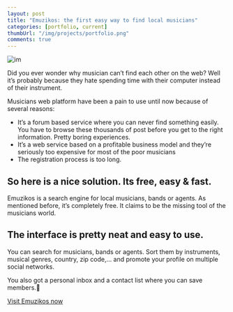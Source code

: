 ```yaml
---
layout: post
title: "Emuzikos: the first easy way to find local musicians"
categories: [portfolio, current]
thumbUrl: "/img/projects/portfolio.png"
comments: true
---
```


![im](http://cl.ly/image/233J25113I0O/emuzikos_facebook_timelie1.jpg)

Did you ever wonder why musician can’t find each other on the web? Well it’s probably because they hate spending time with their computer instead of their instrument.

Musicians web platform have been a pain to use until now because of several reasons:

* It’s a forum based service where you can never find something easily. You have to browse these thousands of post before you get to the right information. Pretty boring experiences.
* It’s a web service based on a profitable business model and they’re seriously too expensive for most of the poor musicians
* The registration process is too long.

## So here is a nice solution. Its free, easy & fast.

Emuzikos is a search engine for local musicians, bands or agents. As mentioned before, it’s completely free. It claims to be the missing tool of the musicians world.

## The interface is pretty neat and easy to use.

You can search for musicians, bands or agents. Sort them by instruments, musical genres, country, zip code,… and promote your profile on multiple social networks.

You also got a personal inbox and a contact list where you can save members.

[Visit Emuzikos now](http://emuzikos.com)

